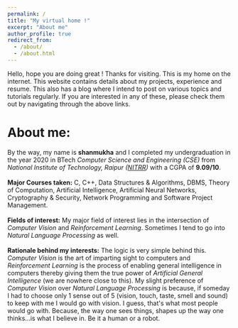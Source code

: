 ```yaml
---
permalink: /
title: "My virtual home !"
excerpt: "About me"
author_profile: true
redirect_from: 
  - /about/
  - /about.html
---
```


Hello, hope you are doing great ! Thanks for visiting. This is my home on the internet. This website contains details about my projects, experience and resume. This also has a blog where I intend to post on various topics and tutorials regularly. If you are interested in any of these, please check them out by navigating through the above links.
# About me: 
By the way, my name is **shanmukha** and I completed my undergraduation in the year 2020 in BTech *Computer Science and Engineering (CSE)* from *National Institute of Technology, Raipur ([NITRR](http://www.nitrr.ac.in))* with a CGPA of **9.09/10**.<br><br>
**Major Courses taken:**  C, C++, Data Structures & Algorithms, DBMS, Theory of Computation, Artificial Intelligence, Artificial Neural Networks, Cryptography & Security, Network Programming and Software Project Management.<br><br>
**Fields of interest:** My major field of interest lies in the intersection of *Computer Vision* and *Reinforcement Learning*. Sometimes I tend to go into *Natural Language Processing* as well.<br><br>
**Rationale behind my interests:** The logic is very simple behind this. *Computer Vision* is the art of imparting sight to computers and *Reinforcement Learning* is the process of enabling general intelligence in computers thereby giving them the true power of *Artificial General Intelligence* (we are nowhere close to this). My slight preference of *Computer Vision* over *Natural Language Processing* is because, if someday I had to choose only 1 sense out of 5 (vision, touch, taste, smell and sound) to keep with me I would go with vision. I guess, that's what most people would go with. Because, the way one sees things, shapes up the way one thinks...is what I believe in. Be it a human or a robot.
